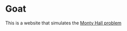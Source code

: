 # Goat

This is a website that simulates the [Monty Hall problem](https://en.wikipedia.org/wiki/Monty_Hall_problem)
